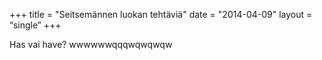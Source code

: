 +++
title = "Seitsemännen luokan tehtäviä"
date = "2014-04-09"
layout = “single”
+++

Has vai have?
wwwwwwqqqwqwqwqw
